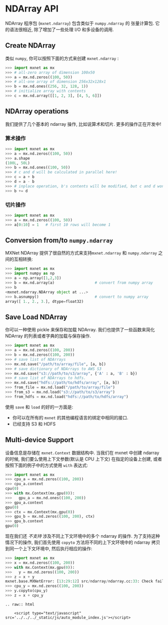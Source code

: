 NDArray API
===========

NDArray 程序包 (`mxnet.ndarray`) 包含类似于 `numpy.ndarray` 的 张量计算包.  它的语法很相近, 除了增加了一些处理 I/O 和多设备的调用.

Create NDArray
--------------

类似 `numpy`, 你可以按照下面的方式来创建 `mxnet.ndarray` :
```python
>>> import mxnet as mx
>>> # all-zero array of dimension 100x50
>>> a = mx.nd.zeros((100, 50))
>>> # all-one array of dimension 256x32x128x1
>>> b = mx.nd.ones((256, 32, 128, 1))
>>> # initialize array with contents
>>> c = mx.nd.array([[1, 2, 3], [4, 5, 6]])
```

NDArray operations
-------------------

我们提供了几个基本的 ndarray 操作, 比如说算术和切片. 更多的操作正在开发中!

### 算术操作
```python
>>> import mxnet as mx
>>> a = mx.nd.zeros((100, 50))
>>> a.shape
(100L, 50L)
>>> b = mx.nd.ones((100, 50))
>>> # c and d will be calculated in parallel here!
>>> c = a + b
>>> d = a - b
>>> # inplace operation, b's contents will be modified, but c and d won't be affected.
>>> b += d
```

### 切片操作
```python
>>> import mxnet as mx
>>> a = mx.nd.zeros((100, 50))
>>> a[0:10] = 1   # first 10 rows will become 1
```

Conversion from/to `numpy.ndarray`
----------------------------------

MXNet NDArray 提供了很自然的方式来支持`mxnet.ndarray` 和 `numpy.ndarray` 之间的互相转换:

```python
>>> import mxnet as mx
>>> import numpy as np
>>> a = np.array([1,2,3])
>>> b = mx.nd.array(a)                  # convert from numpy array
>>> b
<mxnet.ndarray.NDArray object at ...>
>>> b.asnumpy()                         # convert to numpy array
array([ 1., 2., 3.], dtype=float32)
```

Save Load NDArray
-----------------

你可以一种使用 pickle 来保存和加载 NDArray.
我们也提供了一些函数来简化 NDArray 的列表或者字典的加载与保存操作.

```python
>>> import mxnet as mx
>>> a = mx.nd.zeros((100, 200))
>>> b = mx.nd.zeros((100, 200))
>>> # save list of NDArrays
>>> mx.nd.save("/path/to/array/file", [a, b])
>>> # save dictionary of NDArrays to AWS S3
>>> mx.nd.save("s3://path/to/s3/array", {'A' : a, 'B' : b})
>>> # save list of NDArrays to hdfs.
>>> mx.nd.save("hdfs://path/to/hdfs/array", [a, b])
>>> from_file = mx.nd.load("/path/to/array/file")
>>> from_s3 = mx.nd.load("s3://path/to/s3/array")
>>> from_hdfs = mx.nd.load("hdfs://path/to/hdfs/array")
```

使用 `save` 和 `load` 的好的一方面是:
- 你可以在所有的 `mxnet` 的其他编程语言的绑定中相同的接口.
- 已经支持 S3 和 HDFS

Multi-device Support
--------------------
设备信息是存储在 `mxnet.Context` 数据结构中. 当我们在 mxnet 中创建 ndarray 的时候, 我们要么使用上下文参数(默认是 CPU 上下文) 在指定的设备上创建, 或者按照下面的例子中的方式使用 `with` 表达式:

```python
>>> import mxnet as mx
>>> cpu_a = mx.nd.zeros((100, 200))
>>> cpu_a.context
cpu(0)
>>> with mx.Context(mx.gpu(0)):
>>>   gpu_a = mx.nd.ones((100, 200))
>>> gpu_a.context
gpu(0)
>>> ctx = mx.Context(mx.gpu(0))
>>> gpu_b = mx.nd.zeros((100, 200), ctx)
>>> gpu_b.context
gpu(0)
```

现在我们还 *不支持* 涉及不同上下文环境中的多个 ndarray 的操作. 为了支持这种情况下的操作, 我们首先使用 `copyto` 方法将不同的上下文环境中的 ndarray 拷贝到同一个上下文环境中, 然后执行相应的操作:

```python
>>> import mxnet as mx
>>> x = mx.nd.zeros((100, 200))
>>> with mx.Context(mx.gpu(0)):
>>>   y = mx.nd.zeros((100, 200))
>>> z = x + y
mxnet.base.MXNetError: [13:29:12] src/ndarray/ndarray.cc:33: Check failed: lhs.ctx() == rhs.ctx() operands context mismatch
>>> cpu_y = mx.nd.zeros((100, 200))
>>> y.copyto(cpu_y)
>>> z = x + cpu_y
```

```eval_rst
.. raw:: html

    <script type="text/javascript" src='../../../_static/js/auto_module_index.js'></script>
```
